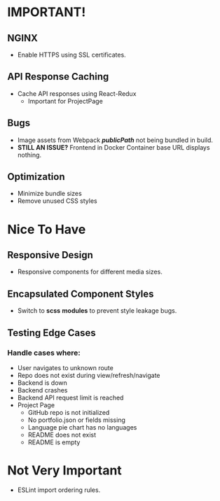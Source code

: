 # IMPORTANT!

## NGINX

- Enable HTTPS using SSL certificates.

## API Response Caching

- Cache API responses using React-Redux
  - Important for ProjectPage

## Bugs

- Image assets from Webpack **_publicPath_** not being bundled in build.
- **STILL AN ISSUE?** Frontend in Docker Container base URL displays nothing.

## Optimization

- Minimize bundle sizes
- Remove unused CSS styles

# Nice To Have

## Responsive Design

- Responsive components for different media sizes.

## Encapsulated Component Styles

- Switch to **scss** **modules** to prevent style leakage bugs.

## Testing Edge Cases

### Handle cases where:

- User navigates to unknown route
- Repo does not exist during view/refresh/navigate
- Backend is down
- Backend crashes
- Backend API request limit is reached
- Project Page
  - GitHub repo is not initialized
  - No portfolio.json or fields missing
  - Language pie chart has no languages
  - README does not exist
  - README is empty

# Not Very Important

- ESLint import ordering rules.
